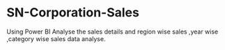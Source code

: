# SN-Corporation-Sales
Using Power BI Analyse the sales details and region wise sales ,year wise ,category wise sales data analyse.
